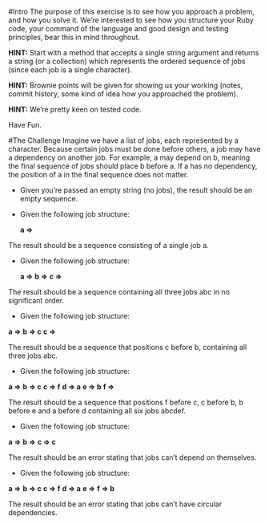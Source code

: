 #Intro
The purpose of this exercise is to see how you approach a problem, and how you solve it. We’re interested to see how you structure your Ruby code, your command of the language and good design and testing principles, bear this in mind throughout.

**HINT:** Start with a method that accepts a single string argument and returns a string (or a collection) which represents the ordered sequence of jobs (since each job is a single character).

**HINT:** Brownie points will be given for showing us your working (notes, commit history, some kind of idea how you approached the problem).

**HINT:** We’re pretty keen on tested code.

Have Fun.

#The Challenge
Imagine we have a list of jobs, each represented by a character. Because certain jobs must be done before others, a job may have a dependency on another job. For example, a may depend on b, meaning the final sequence of jobs should place b before a. If a has no dependency, the position of a in the final sequence does not matter.

+ Given you’re passed an empty string (no jobs), the result should be an empty sequence.

+ Given the following job structure:

   **a =>**

The result should be a sequence consisting of a single job a.

+ Given the following job structure:

   **a =>**
   **b =>**
   **c =>**

The result should be a sequence containing all three jobs abc in no significant order.

+ Given the following job structure:

**a =>** 
**b => c**
**c =>**

The result should be a sequence that positions c before b, containing all three jobs abc.

+ Given the following job structure:

**a =>**
**b => c**
**c => f**
**d => a**
**e => b**
**f =>**

The result should be a sequence that positions f before c, c before b, b before e and a before d containing all six jobs abcdef.

+ Given the following job structure:

**a =>**
**b =>**
**c => c**

The result should be an error stating that jobs can’t depend on themselves.

+ Given the following job structure:

**a =>**
**b => c**
**c => f**
**d => a**
**e =>**
**f => b**

The result should be an error stating that jobs can’t have circular dependencies.
